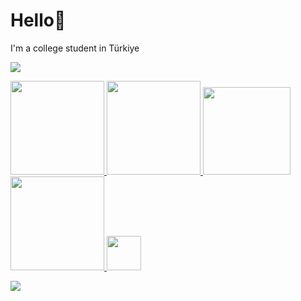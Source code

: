# Hello👋

I'm a college student in Türkiye

<p>
  <img src="https://github-readme-stats.mrdulin.vercel.app/api?username=yusufklncc&&count_private=true&show_icons=true&hide_border=true&hide=prs&theme=dark">
</p>

<p align="left">
<a href="https://t.me/yusufklncc">
  <img src="https://img.shields.io/badge/-@yusufklncc-2CA5E0?logo=Telegram&logoColor=white" width="150"/> </a>
<a href="https://www.youtube.com/c/yusufklncc">
  <img src="https://img.shields.io/badge/-@yusufklncc-red?logo=YouTube&logoColor=white" width="150"/> </a>
<a href="https://www.paypal.com/paypalme/sevenpay">
  <img src="https://img.shields.io/badge/-@sevenpay-2CA5E0?logo=PayPal" width="140"/> </a>
<a href="https://www.buymeacoffee.com/yusufklncc">
  <img src="https://www.buymeacoffee.com/assets/img/custom_images/orange_img.png" width="150"/> </a>
<a href="https://dijital.link/yusufklncc">
  <img src="https://img.shields.io/badge/-links-white?&logoColor=black" width="55"/> </a>  
 
  ![](https://komarev.com/ghpvc/?username=yusufklncc)

